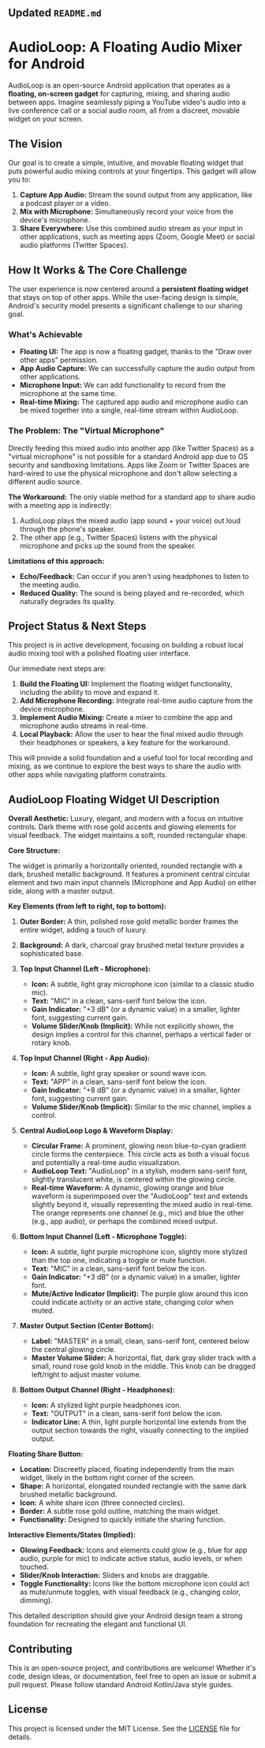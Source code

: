 ## Updated `README.md`


# AudioLoop: A Floating Audio Mixer for Android

AudioLoop is an open-source Android application that operates as a **floating, on-screen gadget** for capturing, mixing, and sharing audio between apps. Imagine seamlessly piping a YouTube video's audio into a live conference call or a social audio room, all from a discreet, movable widget on your screen.

## The Vision

Our goal is to create a simple, intuitive, and movable floating widget that puts powerful audio mixing controls at your fingertips. This gadget will allow you to:

1.  **Capture App Audio:** Stream the sound output from any application, like a podcast player or a video.
2.  **Mix with Microphone:** Simultaneously record your voice from the device's microphone.
3.  **Share Everywhere:** Use this combined audio stream as your input in other applications, such as meeting apps (Zoom, Google Meet) or social audio platforms (Twitter Spaces).

## How It Works & The Core Challenge

The user experience is now centered around a **persistent floating widget** that stays on top of other apps. While the user-facing design is simple, Android's security model presents a significant challenge to our sharing goal.

### What's Achievable

* **Floating UI:** The app is now a floating gadget, thanks to the "Draw over other apps" permission.
* **App Audio Capture:** We can successfully capture the audio output from other applications.
* **Microphone Input:** We can add functionality to record from the microphone at the same time.
* **Real-time Mixing:** The captured app audio and microphone audio can be mixed together into a single, real-time stream within AudioLoop.

### The Problem: The "Virtual Microphone"

Directly feeding this mixed audio into another app (like Twitter Spaces) as a "virtual microphone" is not possible for a standard Android app due to OS security and sandboxing limitations. Apps like Zoom or Twitter Spaces are hard-wired to use the physical microphone and don't allow selecting a different audio source.

**The Workaround:**
The only viable method for a standard app to share audio with a meeting app is indirectly:
1.  AudioLoop plays the mixed audio (app sound + your voice) out loud through the phone's speaker.
2.  The other app (e.g., Twitter Spaces) listens with the physical microphone and picks up the sound from the speaker.

**Limitations of this approach:**
* **Echo/Feedback:** Can occur if you aren't using headphones to listen to the meeting audio.
* **Reduced Quality:** The sound is being played and re-recorded, which naturally degrades its quality.

## Project Status & Next Steps

This project is in active development, focusing on building a robust local audio mixing tool with a polished floating user interface.

Our immediate next steps are:
1.  **Build the Floating UI:** Implement the floating widget functionality, including the ability to move and expand it.
2.  **Add Microphone Recording:** Integrate real-time audio capture from the device microphone.
3.  **Implement Audio Mixing:** Create a mixer to combine the app and microphone audio streams in real-time.
4.  **Local Playback:** Allow the user to hear the final mixed audio through their headphones or speakers, a key feature for the workaround.

This will provide a solid foundation and a useful tool for local recording and mixing, as we continue to explore the best ways to share the audio with other apps while navigating platform constraints.

## AudioLoop Floating Widget UI Description

**Overall Aesthetic:** Luxury, elegant, and modern with a focus on intuitive controls. Dark theme with rose gold accents and glowing elements for visual feedback. The widget maintains a soft, rounded rectangular shape.

**Core Structure:**

The widget is primarily a horizontally oriented, rounded rectangle with a dark, brushed metallic background. It features a prominent central circular element and two main input channels (Microphone and App Audio) on either side, along with a master output.

**Key Elements (from left to right, top to bottom):**

1.  **Outer Border:** A thin, polished rose gold metallic border frames the entire widget, adding a touch of luxury.

2.  **Background:** A dark, charcoal gray brushed metal texture provides a sophisticated base.

3.  **Top Input Channel (Left - Microphone):**
    * **Icon:** A subtle, light gray microphone icon (similar to a classic studio mic).
    * **Text:** "MIC" in a clean, sans-serif font below the icon.
    * **Gain Indicator:** "+3 dB" (or a dynamic value) in a smaller, lighter font, suggesting current gain.
    * **Volume Slider/Knob (Implicit):** While not explicitly shown, the design implies a control for this channel, perhaps a vertical fader or rotary knob.

4.  **Top Input Channel (Right - App Audio):**
    * **Icon:** A subtle, light gray speaker or sound wave icon.
    * **Text:** "APP" in a clean, sans-serif font below the icon.
    * **Gain Indicator:** "+8 dB" (or a dynamic value) in a smaller, lighter font, suggesting current gain.
    * **Volume Slider/Knob (Implicit):** Similar to the mic channel, implies a control.

5.  **Central AudioLoop Logo & Waveform Display:**
    * **Circular Frame:** A prominent, glowing neon blue-to-cyan gradient circle forms the centerpiece. This circle acts as both a visual focus and potentially a real-time audio visualization.
    * **AudioLoop Text:** "AudioLoop" in a stylish, modern sans-serif font, slightly translucent white, is centered within the glowing circle.
    * **Real-time Waveform:** A dynamic, glowing orange and blue waveform is superimposed over the "AudioLoop" text and extends slightly beyond it, visually representing the mixed audio in real-time. The orange represents one channel (e.g., mic) and blue the other (e.g., app audio), or perhaps the combined mixed output.

6.  **Bottom Input Channel (Left - Microphone Toggle):**
    * **Icon:** A subtle, light purple microphone icon, slightly more stylized than the top one, indicating a toggle or mute function.
    * **Text:** "MIC" in a clean, sans-serif font below the icon.
    * **Gain Indicator:** "+3 dB" (or a dynamic value) in a smaller, lighter font.
    * **Mute/Active Indicator (Implicit):** The purple glow around this icon could indicate activity or an active state, changing color when muted.

7.  **Master Output Section (Center Bottom):**
    * **Label:** "MASTER" in a small, clean, sans-serif font, centered below the central glowing circle.
    * **Master Volume Slider:** A horizontal, flat, dark gray slider track with a small, round rose gold knob in the middle. This knob can be dragged left/right to adjust master volume.

8.  **Bottom Output Channel (Right - Headphones):**
    * **Icon:** A stylized light purple headphones icon.
    * **Text:** "OUTPUT" in a clean, sans-serif font below the icon.
    * **Indicator Line:** A thin, light purple horizontal line extends from the output section towards the right, visually connecting to the implied output.

**Floating Share Button:**

* **Location:** Discreetly placed, floating independently from the main widget, likely in the bottom right corner of the screen.
* **Shape:** A horizontal, elongated rounded rectangle with the same dark brushed metallic background.
* **Icon:** A white share icon (three connected circles).
* **Border:** A subtle rose gold outline, matching the main widget.
* **Functionality:** Designed to quickly initiate the sharing function.

**Interactive Elements/States (Implied):**

* **Glowing Feedback:** Icons and elements could glow (e.g., blue for app audio, purple for mic) to indicate active status, audio levels, or when touched.
* **Slider/Knob Interaction:** Sliders and knobs are draggable.
* **Toggle Functionality:** Icons like the bottom microphone icon could act as mute/unmute toggles, with visual feedback (e.g., changing color, dimming).

This detailed description should give your Android design team a strong foundation for recreating the elegant and functional UI.




## Contributing

This is an open-source project, and contributions are welcome! Whether it's code, design ideas, or documentation, feel free to open an issue or submit a pull request. Please follow standard Android Kotlin/Java style guides.

## License

This project is licensed under the MIT License. See the [LICENSE](LICENSE) file for details.

